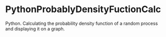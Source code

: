 # PythonProbablyDensityFuctionCalc
Python. Calculating the probability density function of a random process and displaying it on a graph.
